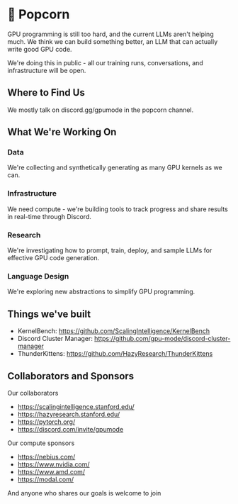 # 🍿 Popcorn

GPU programming is still too hard, and the current LLMs aren't helping much. We think we can build something better, an LLM that can actually write good GPU code.

We're doing this in public - all our training runs, conversations, and infrastructure will be open.

## Where to Find Us
We mostly talk on discord.gg/gpumode in the popcorn channel.


## What We're Working On
### Data
We're collecting and synthetically generating as many GPU kernels as we can.

### Infrastructure
We need compute - we're building tools to track progress and share results in real-time through Discord.

### Research
We're investigating how to prompt, train, deploy, and sample LLMs for effective GPU code generation.

### Language Design
We're exploring new abstractions to simplify GPU programming.


## Things we've built
* KernelBench: https://github.com/ScalingIntelligence/KernelBench
* Discord Cluster Manager: https://github.com/gpu-mode/discord-cluster-manager
* ThunderKittens: https://github.com/HazyResearch/ThunderKittens


## Collaborators and Sponsors
Our collaborators
* https://scalingintelligence.stanford.edu/
* https://hazyresearch.stanford.edu/
* https://pytorch.org/
* https://discord.com/invite/gpumode

Our compute sponsors
* https://nebius.com/
* https://www.nvidia.com/
* https://www.amd.com/
* https://modal.com/

And anyone who shares our goals is welcome to join
